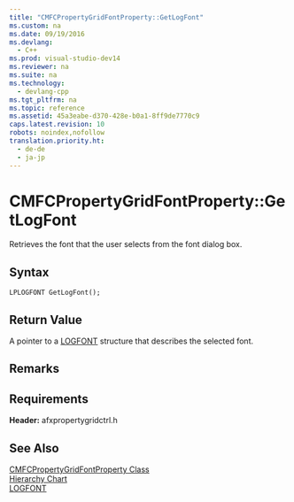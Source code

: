 ```yaml
---
title: "CMFCPropertyGridFontProperty::GetLogFont"
ms.custom: na
ms.date: 09/19/2016
ms.devlang: 
  - C++
ms.prod: visual-studio-dev14
ms.reviewer: na
ms.suite: na
ms.technology: 
  - devlang-cpp
ms.tgt_pltfrm: na
ms.topic: reference
ms.assetid: 45a3eabe-d370-428e-b0a1-8ff9de7770c9
caps.latest.revision: 10
robots: noindex,nofollow
translation.priority.ht: 
  - de-de
  - ja-jp
---
```

# CMFCPropertyGridFontProperty::GetLogFont
Retrieves the font that the user selects from the font dialog box.  
  
## Syntax  
  
```  
LPLOGFONT GetLogFont();  
```  
  
## Return Value  
 A pointer to a [LOGFONT](http://msdn.microsoft.com/library/windows/desktop/dd145037) structure that describes the selected font.  
  
## Remarks  
  
## Requirements  
 **Header:** afxpropertygridctrl.h  
  
## See Also  
 [CMFCPropertyGridFontProperty Class](../vs140/CMFCPropertyGridFontProperty-Class.md)   
 [Hierarchy Chart](../vs140/Hierarchy-Chart.md)   
 [LOGFONT](http://msdn.microsoft.com/library/windows/desktop/dd145037)